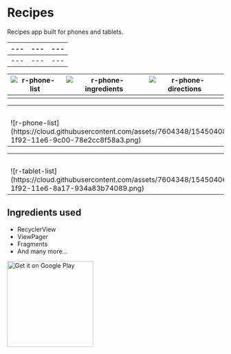 # Recipes
Recipes app built for phones and tablets.

|---|---|---|
|---|---|---|
|---|---|---|

|![r-phone-list](https://cloud.githubusercontent.com/assets/7604348/15450408/a4e9631a-1f92-11e6-9c00-78e2cc8f58a3.png)|![r-phone-ingredients](https://cloud.githubusercontent.com/assets/7604348/15450404/a4e86e38-1f92-11e6-9ac6-3ac93033abe8.png)| ![r-phone-directions](https://cloud.githubusercontent.com/assets/7604348/15450405/a4e883b4-1f92-11e6-80e2-ad874c334370.png) |
|---|---|---|
|  | | ||

<table>
  <tr>
    <th colspan="3">
      Phone
    </th>
  </tr>
  <tr>
    <td>
      ![r-phone-list](https://cloud.githubusercontent.com/assets/7604348/15450408/a4e9631a-1f92-11e6-9c00-78e2cc8f58a3.png)
    </td>
    <td>
      ![r-phone-ingredients](https://cloud.githubusercontent.com/assets/7604348/15450404/a4e86e38-1f92-11e6-9ac6-3ac93033abe8.png)
    </td>
    <td>
      ![r-phone-directions](https://cloud.githubusercontent.com/assets/7604348/15450405/a4e883b4-1f92-11e6-80e2-ad874c334370.png)
    </td>
  </tr>
</table>

<table>
  <tr>
    <th colspan=2>
      Tablet
    </th>
  </tr>
  <tr>
    <td>
      ![r-tablet-list](https://cloud.githubusercontent.com/assets/7604348/15450406/a4e8c126-1f92-11e6-8a17-934a83b74089.png)
    </td>
    <td>
      ![r-tablet-indredients-directions](https://cloud.githubusercontent.com/assets/7604348/15450407/a4e9271a-1f92-11e6-960d-bc31ae638272.png)
    </td>
  </tr>
</table>


## Ingredients used
* RecyclerView
* ViewPager
* Fragments
* And many more...

<a href='https://play.google.com/store/apps/details?id=io.monteirodev.doodle'><img alt='Get it on Google Play' src="https://play.google.com/intl/en_us/badges/images/generic/en_badge_web_generic.png" width="200"/></a>
